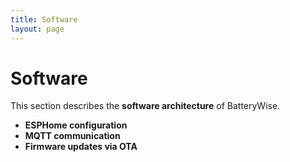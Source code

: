 ```yaml
---
title: Software
layout: page
---
```


# Software

This section describes the **software architecture** of BatteryWise.

- **ESPHome configuration**
- **MQTT communication**
- **Firmware updates via OTA**
